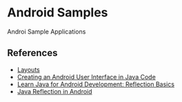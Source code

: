 # Android Samples

Androi Sample Applications

## References

- [Layouts](http://developer.android.com/guide/topics/ui/declaring-layout.html)
- [Creating an Android User Interface in Java Code](http://www.techotopia.com/index.php/Creating_an_Android_User_Interface_in_Java_Code)
- [Learn Java for Android Development: Reflection Basics](http://code.tutsplus.com/tutorials/learn-java-for-android-development-reflection-basics--mobile-3203)
- [Java Reflection in Android](http://stackoverflow.com/questions/16668861/java-reflection-in-android)